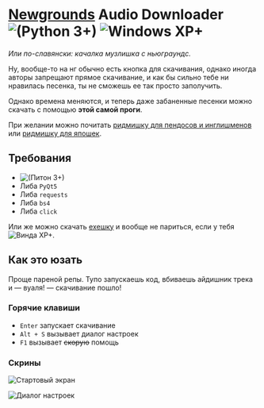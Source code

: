 # [Newgrounds](https://newgrounds.com) Audio Downloader ![(Python 3+)](https://img.shields.io/badge/Python-3+-blue.svg) ![Windows XP+](https://img.shields.io/badge/Windows-XP+-brightgreen.svg)

_Или по-славянски: качалка музлишка с ньюграундс._

Ну, вообще-то на нг обычно есть кнопка для скачивания, однако иногда авторы запрещают прямое скачивание, и как бы сильно тебе ни нравилась песенка, ты не сможешь ее так просто заполучить.

Однако времена меняются, и теперь даже забаненные песенки можно скачать с помощью **этой самой проги**.

При желании можно почитать [ридмишку для пендосов и инглишменов](README.md) или [ридмишку для япошек](README-JP.md).

## Требования

- ![(Питон 3+)](https://img.shields.io/badge/Питон-3+-blue.svg)
- Либа `PyQt5`
- Либа `requests`
- Либа `bs4`
- Либа `click`

Или же можно скачать [ехешку](NGAudioDownloader.exe "NGAudioDownloader.exe") и вообще не париться, если у тебя ![Винда XP+](https://img.shields.io/badge/Винда-XP+-brightgreen.svg).

## Как это юзать

Проще пареной репы. Тупо запускаешь код, вбиваешь айдишник трека и — вуаля! — скачивание пошло!

### Горячие клавиши

- `Enter` запускает скачивание
- `Alt + S` вызывает диалог настроек
- `F1` вызывает ~~скорую~~ помощь

### Скрины

![Стартовый экран](https://i.ibb.co/8Y4FMDP/2020-08-24-16-43-16-Newgrounds-Audio-Downloader.png)

![Диалог настроек](https://i.ibb.co/RSXvxDh/2020-08-24-16-43-28.png)